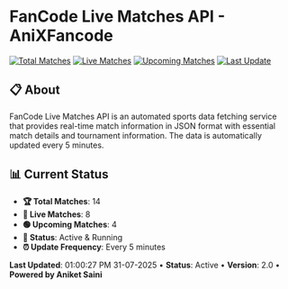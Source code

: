 # FanCode Live Matches API - AniXFancode

[![Total Matches](https://img.shields.io/badge/Total%20Matches-14-blue)](https://github.com/AniketSainiOp/AniXFancode)
[![Live Matches](https://img.shields.io/badge/Live%20Matches-8-red)](https://github.com/AniketSainiOp/AniXFancode)
[![Upcoming Matches](https://img.shields.io/badge/Upcoming%20Matches-4-green)](https://github.com/AniketSainiOp/AniXFancode)
[![Last Update](https://img.shields.io/badge/Last%20Update-01%3A00%3A27%20PM%2031-07-2025-orange)](https://github.com/AniketSainiOp/AniXFancode)

## 📋 About

FanCode Live Matches API is an automated sports data fetching service that provides real-time match information in JSON format with essential match details and tournament information. The data is automatically updated every 5 minutes.

## 📊 Current Status

- **🏆 Total Matches**: 14
- **🔴 Live Matches**: 8
- **🟢 Upcoming Matches**: 4
- **📡 Status**: Active & Running
- **⏰ Update Frequency**: Every 5 minutes

**Last Updated**: 01:00:27 PM 31-07-2025 • **Status**: Active • **Version**: 2.0 • **Powered by Aniket Saini**
